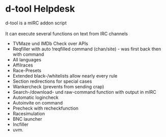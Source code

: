 # d-tool Helpdesk
d-tool is a mIRC addon script <br><br>
It can execute several functions on text from IRC channels <br>

- TVMaze und IMDb Check over APIs
- Reqfiller with auto !reqfilled command (chan/site) - was first back then with command
- All languages
- Affilraces
- Race-Presets
- Extended black-/whitelists allow nearly every rule
- Section redirections for special cases
- Wankercheck (prevents from sending crap)
- Search-/download- und raw-command function with output in mIRC
- Automatic logincheck
- Autoinvite on command
- Precheck with recheckfunction
- Racesimulation
- BNC launcher
- Incfiller
- uvm.
